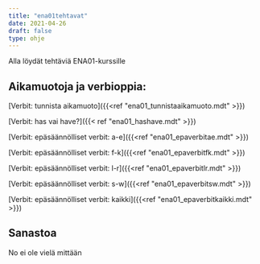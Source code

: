 ```yaml
---
title: "ena01tehtavat"
date: 2021-04-26
draft: false
type: ohje
---
```


Alla löydät tehtäviä ENA01-kurssille

## Aikamuotoja ja verbioppia:
[Verbit: tunnista aikamuoto]({{<ref "ena01_tunnistaaikamuoto.mdt" >}})

[Verbit: has vai have?]({{< ref "ena01_hashave.mdt" >}})

[Verbit: epäsäännölliset verbit: a-e]({{<ref "ena01_epaverbitae.mdt" >}})

[Verbit: epäsäännölliset verbit: f-k]({{<ref "ena01_epaverbitfk.mdt" >}})

[Verbit: epäsäännölliset verbit: l-r]({{<ref "ena01_epaverbitlr.mdt" >}})

[Verbit: epäsäännölliset verbit: s-w]({{<ref "ena01_epaverbitsw.mdt" >}})

[Verbit: epäsäännölliset verbit: kaikki]({{<ref "ena01_epaverbitkaikki.mdt" >}})

## Sanastoa
No ei ole vielä mittään
